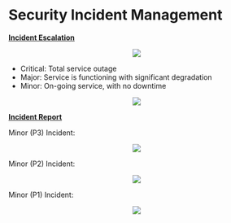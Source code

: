 # Security Incident Management

**<u>Incident Escalation</u>**

<div align=center>
<img src="./images/security/incidentManagementTimeFrame.png"/>
</div>

- Critical: Total service outage
- Major: Service is functioning with significant degradation
- Minor: On-going service, with no downtime

<div align=center>
<img src="./images/security/security9.png"/>
</div>

**<u>Incident Report</u>**

Minor (P3) Incident:

<div align=center>
<img src="./images/security/security10.png"/>
</div>

Minor (P2) Incident:

<div align=center>
<img src="./images/security/security11.png"/>
</div>

Minor (P1) Incident:

<div align=center>
<img src="./images/security/security12.png"/>
</div>
